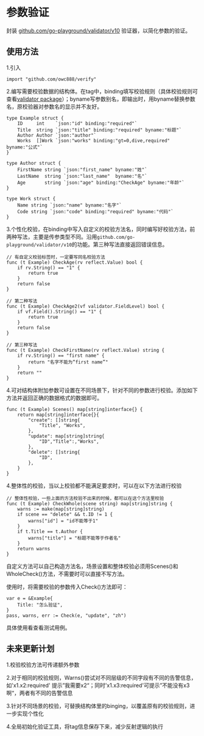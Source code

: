 # 参数验证
封装 [github.com/go-playground/validator/v10](github.com/go-playground/validator/v10) 验证器，以简化参数的验证。
## 使用方法
1.引入

    import "github.com/owc888/verify"

2.编写需要校验数据的结构体。在tag中，binding填写校验规则（具体校验规则可查看[validator package](https://pkg.go.dev/github.com/go-playground/validator/v10)）；byname写参数别名，即输出时，用byname替换参数名，原校验器对参数名的显示并不友好。

    type Example struct {
        ID     int    `json:"id" binding:"required"`
        Title  string `json:"title" binding:"required" byname:"标题"`
        Author Author `json:"author"`
        Works  []Work `json:"works" binding:"gt=0,dive,required" byname:"公式"`
    }

    type Author struct {
        FirstName string `json:"first_name" byname:"姓"`
        LastName  string `json:"last_name"  byname:"名"`
        Age       string `json:"age" binding:"CheckAge" byname:"年龄"`
    }

    type Work struct {
        Name string `json:"name" byname:"名字"`
        Code string `json:"code" binding:"required" byname:"代码"`
    }

3.个性化校验，在binding中写入自定义的校验方法名，同时编写好校验方法，前两种写法，主要是传参类型不同。沿用`github.com/go-playground/validator/v10`的功能。第三种写法直接返回错误信息。

    // 有自定义校验标签时，一定要写同名校验方法
    func (t Example) CheckAge(rv reflect.Value) bool {
        if rv.String() == "1" {
            return true
        }
        return false
    }

    // 第二种写法
    func (t Example) CheckAge2(vf validator.FieldLevel) bool {
        if vf.Field().String() == "1" {
            return true
        }
        return false
    }

    // 第三种写法
    func (t Example) CheckFirstName(rv reflect.Value) string {
        if rv.String() == "first name" {
            return "名字不能为“first name”"
        }
        return ""
    }

4.可对结构体附加参数可设置在不同场景下，针对不同的参数进行校验。添加如下方法并返回正确的数据格式的数据即可。

    func (t Example) Scenes() map[string]interface{} {
        return map[string]interface{}{
            "create": []string{
                "Title", "Works",
            },
            "update": map[string]string{
                "ID","Title":,"Works",
            },
            "delete": []string{
                "ID",
            },
        }
    }

4.整体性的校验，当以上校验都不能满足要求时，可以在以下方法进行校验

    // 整体性校验，一些上面的方法校验不出来的时候，都可以在这个方法里校验
    func (t Example) CheckWhole(scene string) map[string]string {
        warns := make(map[string]string)
        if scene == "delete" && t.ID != 1 {
            warns["id"] = "id不能等于1"
        }
        if t.Title == t.Author {
            warns["title"] = "标题不能等于作者名"
        }            
        return warns
    }
自定义方法可以自己构造方法名，场景设置和整体校验必须用Scenes()和WholeCheck()方法，不需要时可以直接不写方法。

使用时，将需要校验的参数传入Check()方法即可：

    var e = &Example{
		Title: "怎么验证",
	}
	pass, warns, err := Check(e, "update", "zh")

具体使用看查看测试用例。

## 未来更新计划
1.校验校验方法可传递额外参数

2.对于相同的校验规则，Warns()尝试对不同层级的不同字段有不同的告警信息，如'x1.x2:required' 提示”我需要x2“；同时'x1.x3:required'可提示”不能没有x3啊“，两者有不同的告警信息

3.针对不同场景的校验，可替换结构体里的binging，以覆盖原有的校验规则，进一步实现个性化

4.全局初始化验证工具，将tag信息保存下来，减少反射逻辑的执行



